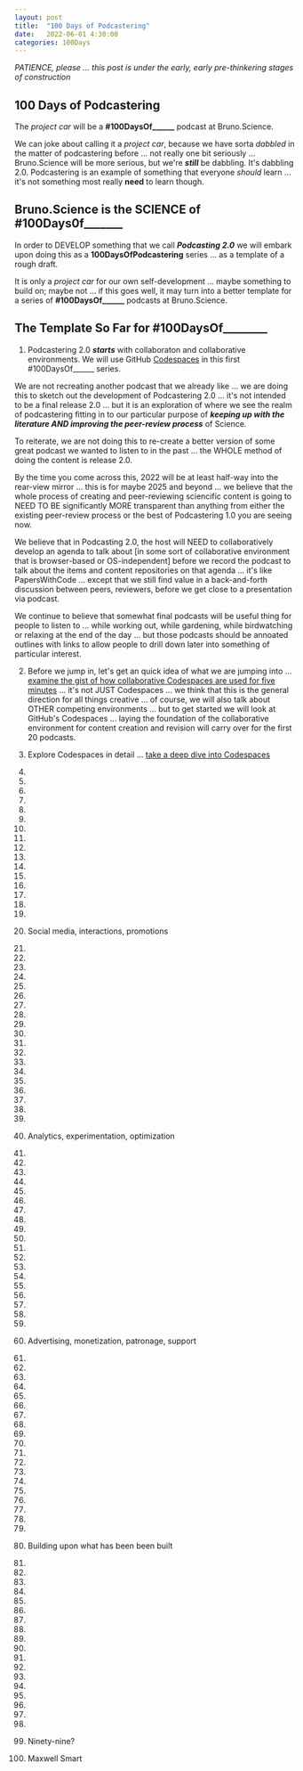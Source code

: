 ```yaml
---
layout: post
title:  "100 Days of Podcastering"
date:   2022-06-01 4:30:00
categories: 100Days
---
```



*PATIENCE, please ... this post is under the early, early pre-thinkering stages of construction*

## 100 Days of Podcastering

The *project car* will be a **#100DaysOf______** podcast at Bruno.Science. 

We can joke about calling it a *project car*, because we have sorta *dabbled* in the matter of podcastering before ... not really one bit seriously ... Bruno.Science will be more serious, but we're ***still*** be dabbling. It's dabbling 2.0. Podcastering is an example of something that everyone *should* learn ... it's not something most really **need** to learn though.

## Bruno.Science is the SCIENCE of #100Days0f_______

In order to DEVELOP something that we call ***Podcasting 2.0*** we will embark upon doing this as a **100DaysOfPodcastering** series ... as a template of a rough draft. 

It is only a *project car* for our own self-development ... maybe something to build on; maybe not ... if this goes well, it may turn into a better template for a series of **#100DaysOf______** podcasts at Bruno.Science.

## The Template So Far for #100DaysOf________ 

1) Podcastering 2.0 ***starts*** with collaboraton and collaborative environments. We will use GitHub [Codespaces](https://docs.github.com/en/codespaces/overview#what-is-a-codespace) in this first #100DaysOf______ series.

We are not recreating another podcast that we already like ... we are doing this to sketch out the development of Podcastering 2.0 ... it's not intended to be a final release 2.0 ... but it is an exploration of where we see the realm of podcastering fitting in to our particular purpose of ***keeping up with the literature AND improving the peer-review process*** of Science. 

To reiterate, we are not doing this to re-create a better version of some great podcast we wanted to listen to in the past ... the WHOLE method of doing the content is release 2.0. 

By the time you come across this, 2022 will be at least half-way into the rear-view mirror ... this is for maybe 2025 and beyond ... we believe that the whole process of creating and peer-reviewing sciencific content is going to NEED TO BE significantly MORE transparent than anything from either the existing peer-review process or the best of Podcastering 1.0 you are seeing now. 

We believe that in Podcasting 2.0, the host will NEED to collaboratively develop an agenda to talk about [in some sort of collaborative environment that is browser-based or OS-independent] before we record the podcast to talk about the items and content repositories on that agenda ... it's like PapersWithCode ... except that we still find value in a back-and-forth discussion between peers, reviewers, before we get close to a presentation via podcast.

We continue to believe that somewhat final podcasts will be useful thing for people to listen to ... while working out, while gardening, while birdwatching or relaxing at the end of the day ... but those podcasts should be annoated outlines with links to allow people to drill down later into something of particular interest.

2) Before we jump in, let's get an quick idea of what we are jumping into ... [examine the gist of how collaborative Codespaces are used for five minutes](https://docs.github.com/en/codespaces/getting-started/quickstart) ... it's not JUST Codespaces ... we think that this is the general direction for all things creative ... of course, we will also talk about OTHER competing environments ... but to get started we will look at GitHub's Codespaces ... laying the foundation of the collaborative environment for content creation and revision will carry over for the first 20 podcasts.

3) Explore Codespaces in detail ... [take a deep dive into Codespaces](https://docs.github.com/en/codespaces/getting-started/deep-dive)

4)

5)

6)

7)

8)

9)

10)

11)

12)

13)

14)

15)

16)

17)

18)

19)

20) Social media, interactions, promotions

21)

22)

23)

24)

25)

26)

27)

28)

29)

30)

31)

32)

33)

34)

35)

36)

37)

38)

39)

40) Analytics, experimentation, optimization 

41)

42)

43)

44)

45)

46)

47)

48)

49)

50)

51)

52)

53)

54)

55)

56)

57)

58)

59)

60) Advertising, monetization, patronage, support

61)

62)

63)

64)

65)

66)

67)

68)

69)

70)

71)

72)

73)

74)

75)

76)

77)

78)

79)

80) Building upon what has been been built

81)

82)

83)

84)

85)

86)

87)

88)

89)

90)

91)

92)

93)

94)

95)

96)

97)

98)

99) Ninety-nine?

100) Maxwell Smart
